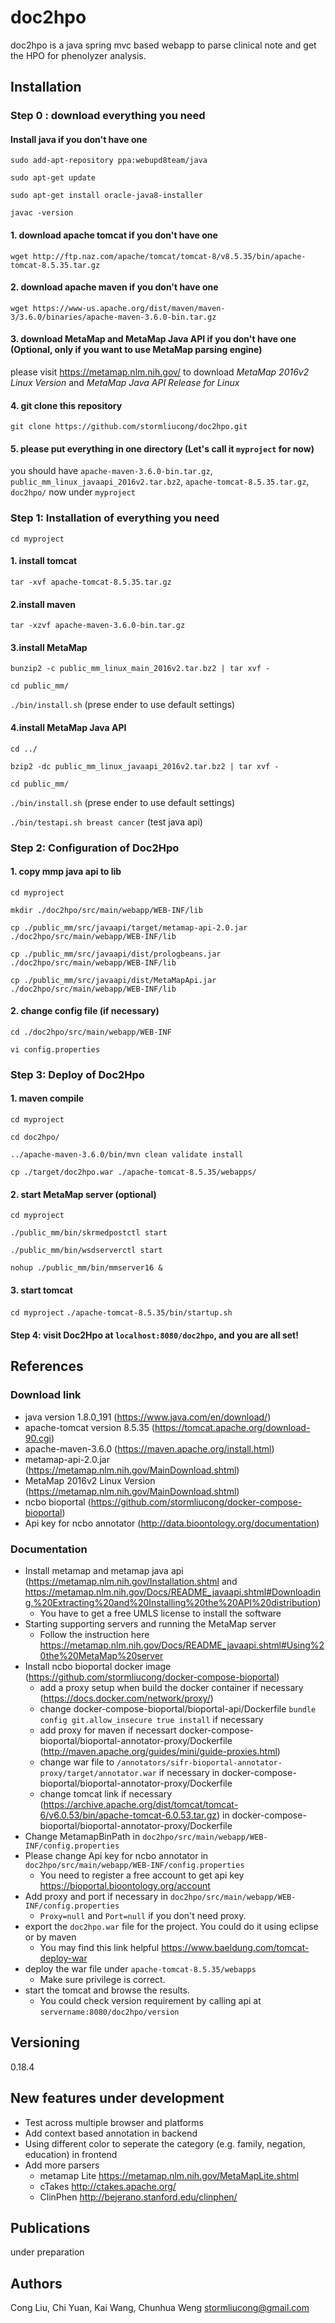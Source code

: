 # doc2hpo

doc2hpo is a java spring mvc based webapp to parse clinical note and get the HPO for phenolyzer analysis.

## Installation
### Step 0 : download everything you need
#### Install java if you don't have one
 `sudo add-apt-repository ppa:webupd8team/java`

 `sudo apt-get update`

 `sudo apt-get install oracle-java8-installer`

 `javac -version`
#### 1. download apache tomcat if you don't have one
`wget http://ftp.naz.com/apache/tomcat/tomcat-8/v8.5.35/bin/apache-tomcat-8.5.35.tar.gz`
#### 2. download apache maven if you don't have one
`wget https://www-us.apache.org/dist/maven/maven-3/3.6.0/binaries/apache-maven-3.6.0-bin.tar.gz`
#### 3. download MetaMap and MetaMap Java API if you don't have one (Optional, only if you want to use MetaMap parsing engine)
please visit https://metamap.nlm.nih.gov/ to download _MetaMap 2016v2 Linux Version_ and _MetaMap Java API Release for Linux_
#### 4. git clone this repository 
`git clone https://github.com/stormliucong/doc2hpo.git`
#### 5. please put everything in one directory (Let's call it `myproject` for now)
you should have `apache-maven-3.6.0-bin.tar.gz`, `public_mm_linux_javaapi_2016v2.tar.bz2`, `apache-tomcat-8.5.35.tar.gz`, `doc2hpo/` now under `myproject`

### Step 1: Installation of everything you need
`cd myproject`
#### 1. install tomcat
`tar -xvf apache-tomcat-8.5.35.tar.gz`
#### 2.install maven
`tar -xzvf apache-maven-3.6.0-bin.tar.gz`
#### 3.install MetaMap
`bunzip2 -c public_mm_linux_main_2016v2.tar.bz2 | tar xvf -` 

`cd public_mm/`

`./bin/install.sh` (prese ender to use default settings)
#### 4.install MetaMap Java API
`cd ../`

`bzip2 -dc public_mm_linux_javaapi_2016v2.tar.bz2 | tar xvf -`

`cd public_mm/`

`./bin/install.sh` (prese ender to use default settings)

`./bin/testapi.sh breast cancer` (test java api)

### Step 2: Configuration of Doc2Hpo
#### 1. copy mmp java api to lib
`cd myproject`

`mkdir ./doc2hpo/src/main/webapp/WEB-INF/lib`

`cp ./public_mm/src/javaapi/target/metamap-api-2.0.jar ./doc2hpo/src/main/webapp/WEB-INF/lib`

`cp ./public_mm/src/javaapi/dist/prologbeans.jar ./doc2hpo/src/main/webapp/WEB-INF/lib`

`cp ./public_mm/src/javaapi/dist/MetaMapApi.jar ./doc2hpo/src/main/webapp/WEB-INF/lib`

#### 2. change config file (if necessary)
`cd ./doc2hpo/src/main/webapp/WEB-INF`

`vi config.properties`

### Step 3: Deploy of Doc2Hpo
#### 1. maven compile
`cd myproject`

`cd doc2hpo/`

`../apache-maven-3.6.0/bin/mvn clean validate install`

`cp ./target/doc2hpo.war ./apache-tomcat-8.5.35/webapps/`

#### 2. start MetaMap server (optional)
`cd myproject`

`./public_mm/bin/skrmedpostctl start`

`./public_mm/bin/wsdserverctl start`

`nohup ./public_mm/bin/mmserver16 &`

#### 3. start tomcat
`cd myproject`
`./apache-tomcat-8.5.35/bin/startup.sh`

#### Step 4: visit Doc2Hpo at `localhost:8080/doc2hpo`, and you are all set!











## References
### Download link
- java version 1.8.0_191 (https://www.java.com/en/download/)
- apache-tomcat version 8.5.35 (https://tomcat.apache.org/download-90.cgi)
- apache-maven-3.6.0 (https://maven.apache.org/install.html)
- metamap-api-2.0.jar (https://metamap.nlm.nih.gov/MainDownload.shtml)
- MetaMap 2016v2 Linux Version (https://metamap.nlm.nih.gov/MainDownload.shtml)
- ncbo bioportal (https://github.com/stormliucong/docker-compose-bioportal)
- Api key for ncbo annotator (http://data.bioontology.org/documentation)
### Documentation
- Install metamap and metamap java api (https://metamap.nlm.nih.gov/Installation.shtml and https://metamap.nlm.nih.gov/Docs/README_javaapi.shtml#Downloading,%20Extracting%20and%20Installing%20the%20API%20distribution)
  * You have to get a free UMLS license to install the software
- Starting supporting servers and running the MetaMap server
  * Follow the instruction here https://metamap.nlm.nih.gov/Docs/README_javaapi.shtml#Using%20the%20MetaMap%20server
- Install ncbo bioportal docker image (https://github.com/stormliucong/docker-compose-bioportal)
  * add a proxy setup when build the docker container if necessary (https://docs.docker.com/network/proxy/)
  * change docker-compose-bioportal/bioportal-api/Dockerfile `bundle config git.allow_insecure true install` if necessary
  * add proxy for maven if necessart docker-compose-bioportal/bioportal-annotator-proxy/Dockerfile (http://maven.apache.org/guides/mini/guide-proxies.html)
  * change war file to `/annotators/sifr-bioportal-annotator-proxy/target/annotator.war` if necessary in docker-compose-bioportal/bioportal-annotator-proxy/Dockerfile 
  * change tomcat link if necessary (https://archive.apache.org/dist/tomcat/tomcat-6/v6.0.53/bin/apache-tomcat-6.0.53.tar.gz) in docker-compose-bioportal/bioportal-annotator-proxy/Dockerfile
- Change MetamapBinPath in `doc2hpo/src/main/webapp/WEB-INF/config.properties`
- Please change Api key for ncbo annotator in `doc2hpo/src/main/webapp/WEB-INF/config.properties`
  * You need to register a free account to get api key https://bioportal.bioontology.org/account
- Add proxy and port if necessary in `doc2hpo/src/main/webapp/WEB-INF/config.properties`
  * `Proxy=null` and `Port=null` if you don't need proxy.
- export the `doc2hpo.war` file for the project. You could do it using eclipse or by maven
  * You may find this link helpful https://www.baeldung.com/tomcat-deploy-war
- deploy the war file under `apache-tomcat-8.5.35/webapps`
  * Make sure privilege is correct.
- start the tomcat and browse the results.
  * You could check version requirement by calling api at `servername:8080/doc2hpo/version`

## Versioning
0.18.4

## New features under development
- Test across multiple browser and platforms
- Add context based annotation in backend
- Using different color to seperate the category (e.g. family, negation, education) in frontend
- Add more parsers
  - metamap Lite https://metamap.nlm.nih.gov/MetaMapLite.shtml
  - cTakes http://ctakes.apache.org/
  - ClinPhen http://bejerano.stanford.edu/clinphen/

## Publications
under preparation

## Authors
Cong Liu, Chi Yuan, Kai Wang, Chunhua Weng
stormliucong@gmail.com
